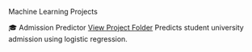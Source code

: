 Machine Learning Projects

 🎓 Admission Predictor
[View Project Folder](Poojithasingh07/Admission-Predictor- )
Predicts student university admission using logistic regression.
